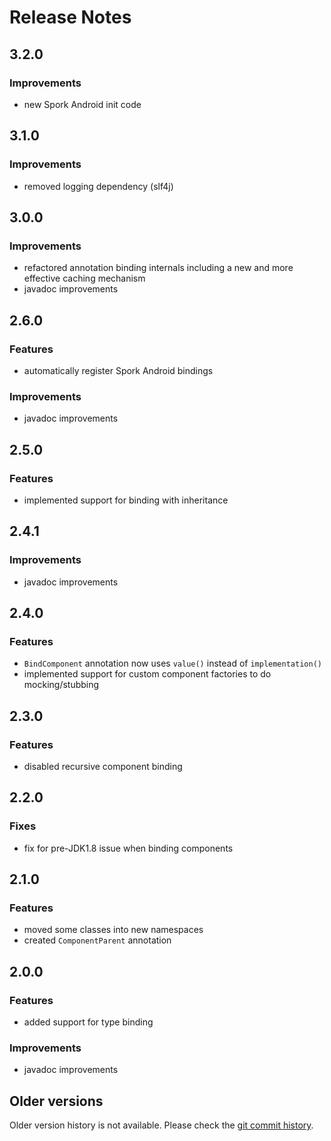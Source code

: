 # Release Notes

## 3.2.0

### Improvements

- new Spork Android init code

## 3.1.0

### Improvements

- removed logging dependency (slf4j)


## 3.0.0

### Improvements

- refactored annotation binding internals including a new and more effective caching mechanism
- javadoc improvements

## 2.6.0

### Features

- automatically register Spork Android bindings

### Improvements

- javadoc improvements

## 2.5.0

### Features

- implemented support for binding with inheritance

## 2.4.1

### Improvements

- javadoc improvements

## 2.4.0

### Features

- `BindComponent` annotation now uses `value()` instead of `implementation()`
- implemented support for custom component factories to do mocking/stubbing

## 2.3.0

### Features

- disabled recursive component binding

## 2.2.0

### Fixes

- fix for pre-JDK1.8 issue when binding components

## 2.1.0

### Features

- moved some classes into new namespaces
- created `ComponentParent` annotation

## 2.0.0

### Features

- added support for type binding

### Improvements

- javadoc improvements

## Older versions

Older version history is not available. Please check the [git commit history](https://github.com/SporkLibrary/Spork/commits/master).